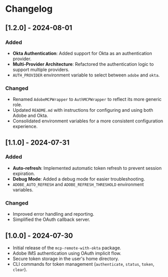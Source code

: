 # Changelog

## [1.2.0] - 2024-08-01

### Added
- **Okta Authentication**: Added support for Okta as an authentication provider.
- **Multi-Provider Architecture**: Refactored the authentication logic to support multiple providers.
- `AUTH_PROVIDER` environment variable to select between `adobe` and `okta`.

### Changed
- Renamed `AdobeMCPWrapper` to `AuthMCPWrapper` to reflect its more generic role.
- Updated `README.md` with instructions for configuring and using both Adobe and Okta.
- Consolidated environment variables for a more consistent configuration experience.

## [1.1.0] - 2024-07-31

### Added
- **Auto-refresh**: Implemented automatic token refresh to prevent session expiration.
- **Debug Mode**: Added a debug mode for easier troubleshooting.
- `ADOBE_AUTO_REFRESH` and `ADOBE_REFRESH_THRESHOLD` environment variables.

### Changed
- Improved error handling and reporting.
- Simplified the OAuth callback server.

## [1.0.0] - 2024-07-30

- Initial release of the `mcp-remote-with-okta` package.
- Adobe IMS authentication using OAuth implicit flow.
- Secure token storage in the user's home directory.
- CLI commands for token management (`authenticate`, `status`, `token`, `clear`). 